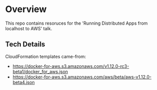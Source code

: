 # Overview #

This repo contains resoruces for the 'Running Distributed Apps from localhost to AWS' talk.

## Tech Details ##

CloudFormation templates came-from:

* https://docker-for-aws.s3.amazonaws.com/v1.12.0-rc3-beta1/docker_for_aws.json
* https://docker-for-aws.s3.amazonaws.com/aws/beta/aws-v1.12.0-beta4.json
